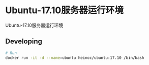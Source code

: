 # Ubuntu-17.10服务器运行环境
Ubuntu-17.10服务器运行环境


## Developing

```bash
# Run
docker run -it -d --name=ubuntu heinoc/ubuntu:17.10 /bin/bash
```